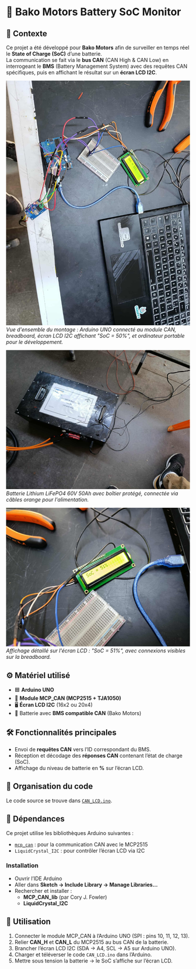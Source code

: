 # 🔋 Bako Motors Battery SoC Monitor

## 📌 Contexte
Ce projet a été développé pour **Bako Motors** afin de surveiller en temps réel le **State of Charge (SoC)** d’une batterie.  
La communication se fait via le **bus CAN** (CAN High & CAN Low) en interrogeant le **BMS** (Battery Management System) avec des requêtes CAN spécifiques, puis en affichant le résultat sur un **écran LCD I2C**.

![Setup Arduino avec écran LCD affichant SoC = 51%](SoC.jpg)  
*Vue d'ensemble du montage : Arduino UNO connecté au module CAN, breadboard, écran LCD I2C affichant "SoC = 50%", et ordinateur portable pour le développement.*

![Batterie LiFePO4 60V 50Ah](batterie_utilise.jpg)  
*Batterie Lithium LiFePO4 60V 50Ah avec boîtier protégé, connectée via câbles orange pour l'alimentation.*

![Écran LCD close-up SoC = 51%](affichage_SoC.jpg)  
*Affichage détaillé sur l'écran LCD : "SoC = 51%", avec connexions visibles sur la breadboard.*

## ⚙️ Matériel utilisé
- 🟦 **Arduino UNO**  
- 📡 **Module MCP_CAN (MCP2515 + TJA1050)**  
- 🖥️ **Écran LCD I2C** (16x2 ou 20x4)  
- 🔋 Batterie avec **BMS compatible CAN** (Bako Motors)  

## 🛠️ Fonctionnalités principales
- Envoi de **requêtes CAN** vers l’ID correspondant du BMS.  
- Réception et décodage des **réponses CAN** contenant l’état de charge (SoC).  
- Affichage du niveau de batterie en **%** sur l’écran LCD.  

## 📂 Organisation du code
Le code source se trouve dans [`CAN_LCD.ino`](CAN_LCD.ino).  

## 🔧 Dépendances

Ce projet utilise les bibliothèques Arduino suivantes :  

- [`mcp_can`](https://github.com/coryjfowler/MCP_CAN_lib) : pour la communication CAN avec le MCP2515  
- `LiquidCrystal_I2C` : pour contrôler l’écran LCD via I2C  

### Installation
- Ouvrir l’IDE Arduino  
- Aller dans **Sketch → Include Library → Manage Libraries...**  
- Rechercher et installer :  
  - **MCP_CAN_lib** (par Cory J. Fowler)  
  - **LiquidCrystal_I2C**

## 🚀 Utilisation
1. Connecter le module MCP_CAN à l’Arduino UNO (SPI : pins 10, 11, 12, 13).  
2. Relier **CAN_H** et **CAN_L** du MCP2515 au bus CAN de la batterie.  
3. Brancher l’écran LCD I2C (SDA → A4, SCL → A5 sur Arduino UNO).  
4. Charger et téléverser le code `CAN_LCD.ino` dans l’Arduino.  
5. Mettre sous tension la batterie → le SoC s’affiche sur l’écran LCD.  

